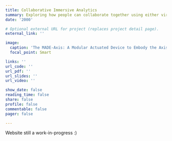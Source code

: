 ```yaml
---
title: Collaborative Immersive Analytics
summary: Exploring how people can collaborate together using either virtual or augmented reality for the purposes of data visualisation and exploration.
date: '2000'

# Optional external URL for project (replaces project detail page).
external_link: ''

image:
  caption: 'The MADE-Axis: A Modular Actuated Device to Embody the Axis of a Data Dimension'
  focal_point: Smart

links: ''
url_code: ''
url_pdf: ''
url_slides: ''
url_video: ''

show_date: false
reading_time: false
share: false
profile: false
commentable: false
pager: false

---
```


Website still a work-in-progress :)
